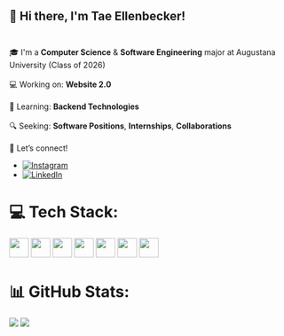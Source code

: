 ## 👋 Hi there, I'm Tae Ellenbecker!<br><br>
🎓 I'm a **Computer Science** & **Software Engineering** major at Augustana University (Class of 2026)<br><br>
💻 Working on: **Website 2.0**<br><br>
🧠 Learning: **Backend Technologies** <br><br>
🔍 Seeking: **Software Positions**, **Internships**, **Collaborations**<br><br>
🚀 Let’s connect!<br>
  - [![Instagram](https://img.shields.io/badge/Instagram-%23E4405F.svg?logo=Instagram&logoColor=white)](https://instagram.com/tae.ellenbecker) 
  - [![LinkedIn](https://img.shields.io/badge/LinkedIn-%230077B5.svg?logo=linkedin&logoColor=white)](https://www.linkedin.com/in/tae-ellenbecker-384194225/) 

# 💻 Tech Stack:
<img src="https://cdn.jsdelivr.net/gh/devicons/devicon@latest/icons/java/java-original.svg" height="35" /> <img src="https://cdn.jsdelivr.net/gh/devicons/devicon@latest/icons/python/python-original.svg" height="35" /> <img src="https://cdn.jsdelivr.net/gh/devicons/devicon@latest/icons/cplusplus/cplusplus-original.svg" height="35" /> <img src="https://cdn.jsdelivr.net/gh/devicons/devicon@latest/icons/c/c-original.svg" height="35" /> <img src="https://cdn.jsdelivr.net/gh/devicons/devicon@latest/icons/html5/html5-original.svg" height="35"/> <img src="https://cdn.jsdelivr.net/gh/devicons/devicon@latest/icons/css3/css3-original.svg" height="35"/> <img src="https://cdn.jsdelivr.net/gh/devicons/devicon@latest/icons/javascript/javascript-original.svg" height="35"/>
# 📊 GitHub Stats:
![](https://nirzak-streak-stats.vercel.app/?user=TaeEllenbecker&theme=dark&hide_border=false)
![](https://github-readme-stats.vercel.app/api/top-langs/?username=TaeEllenbecker&theme=dark&hide_border=false&include_all_commits=true&count_private=true&layout=compact)
